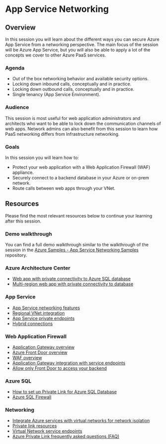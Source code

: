 # App Service Networking

## Overview

In this session you will learn about the different ways you can secure Azure App Service from a networking perspective. The main focus of the session will be Azure App Service, but you will also be able to apply a lot of the concepts we cover to other Azure PaaS services.

### Agenda

- Out of the box networking behavior and available security options.
- Locking down inbound calls, conceptually and in practice.
- Locking down outbound calls, conceptually and in practice.
- Single tenancy (App Service Environment).

### Audience

This session is most useful for web application administrators and architects who want to be able to lock down the communication channels of web apps. Network admins can also benefit from this session to learn how PaaS networking differs from Infrastructure networking.

### Goals

In this session you will learn how to:

- Protect your web application with a Web Application Firewall (WAF) appliance.
- Securely connect to a backend database in your Azure or on-prem network.
- Route calls between web apps through your VNet.

## Resources

Please find the most relevant resources below to continue your learning after this session.

### Demo walkthrough

You can find a full demo walkthrough similar to the walkthrough of the session in the [Azure Samples - App Service Networking Samples](https://github.com/Azure-Samples/app-service-networking-samples) repository.

### Azure Architecture Center

- [Web app with private connectivity to Azure SQL database](https://docs.microsoft.com/azure/architecture/example-scenario/private-web-app/private-web-app)
- [Multi-region web app with private connectivity to database](https://docs.microsoft.com/azure/architecture/example-scenario/sql-failover/app-service-private-sql-multi-region)

### App Service

- [App Service networking features](https://docs.microsoft.com/azure/app-service/networking-features)
- [Regional VNet integration](https://docs.microsoft.com/azure/app-service/web-sites-integrate-with-vnet#regional-vnet-integration)
- [App Service private endpoints](https://docs.microsoft.com/azure/app-service/networking/private-endpoint)
- [Hybrid connections](https://docs.microsoft.com/azure/app-service/app-service-hybrid-connections)

### Web Application Firewall

- [Application Gateway overview](https://docs.microsoft.com/azure/application-gateway/overview)
- [Azure Front Door overview](https://docs.microsoft.com/azure/frontdoor/front-door-overview)
- [WAF overview](https://docs.microsoft.com/azure/web-application-firewall/overview)
- [Application Gateway integration with service endpoints](https://docs.microsoft.com/azure/app-service/networking/app-gateway-with-service-endpoints)
- [Allow only Front Door to access your backend](https://docs.microsoft.com/azure/frontdoor/front-door-faq#how-do-i-lock-down-the-access-to-my-backend-to-only-azure-front-door-)

### Azure SQL

- [How to set up Private Link for Azure SQL Database](https://docs.microsoft.com/azure/azure-sql/database/private-endpoint-overview#how-to-set-up-private-link-for-azure-sql-database)
- [Azure SQL Firewall](https://docs.microsoft.com/azure/azure-sql/database/firewall-create-server-level-portal-quickstart)

### Networking

- [Integrate Azure services with virtual networks for network isolation](https://docs.microsoft.com/azure/virtual-network/vnet-integration-for-azure-services)
- [Private link resources](https://docs.microsoft.com/azure/private-link/private-endpoint-overview#private-link-resource)
- [Virtual Network service endpoints](https://docs.microsoft.com/azure/virtual-network/virtual-network-service-endpoints-overview)
- [Azure Private Link frequently asked questions (FAQ)](https://docs.microsoft.com/azure/private-link/private-link-faq#what-is-the-difference-between-a-service-endpoints-and-a-private-endpoints)
